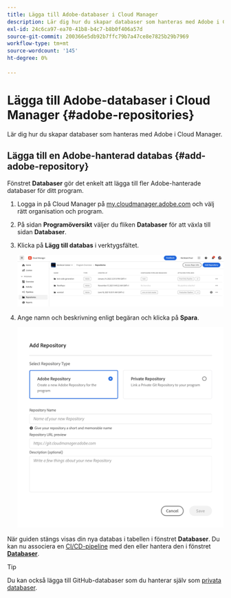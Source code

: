 ```yaml
---
title: Lägga till Adobe-databaser i Cloud Manager
description: Lär dig hur du skapar databaser som hanteras med Adobe i Cloud Manager.
exl-id: 24c6ca97-ea70-41b8-b4c7-b8b0f406a57d
source-git-commit: 200366e5db92b7ffc79b7a47ce8e7825b29b7969
workflow-type: tm+mt
source-wordcount: '145'
ht-degree: 0%

---
```


# Lägga till Adobe-databaser i Cloud Manager {#adobe-repositories}

Lär dig hur du skapar databaser som hanteras med Adobe i Cloud Manager.

## Lägga till en Adobe-hanterad databas {#add-adobe-repository}

Fönstret **Databaser** gör det enkelt att lägga till fler Adobe-hanterade databaser för ditt program.

1. Logga in på Cloud Manager på [my.cloudmanager.adobe.com](https://my.cloudmanager.adobe.com/) och välj rätt organisation och program.

1. På sidan **Programöversikt** väljer du fliken **Databaser** för att växla till sidan **Databaser**.

1. Klicka på **Lägg till databas** i verktygsfältet.

   ![Knappen Lägg till databas](assets/repositories.png)

1. Ange namn och beskrivning enligt begäran och klicka på **Spara**.

   ![Dialogrutan Lägg till databas](assets/add-repository-wizard.png)

När guiden stängs visas din nya databas i tabellen i fönstret **Databaser**. Du kan nu associera en [CI/CD-pipeline](/help/overview/ci-cd-pipelines.md) med den eller hantera den i fönstret [**Databaser**](managing-repositories.md).

>[!TIP]
>
>Du kan också lägga till GitHub-databaser som du hanterar själv som [privata databaser](private-repositories.md).
